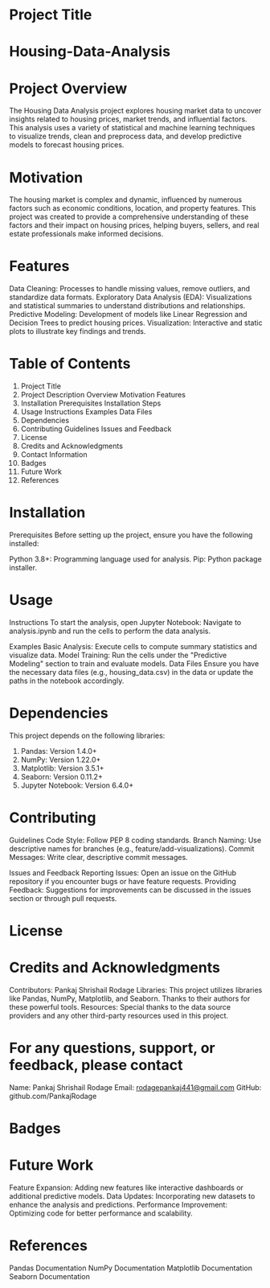 # Project Title
# Housing-Data-Analysis

# Project Overview
The Housing Data Analysis project explores housing market data to uncover insights related to housing prices, market trends, and influential factors.
This analysis uses a variety of statistical and machine learning techniques to visualize trends, clean and preprocess data, and develop predictive models to forecast housing prices.

# Motivation
The housing market is complex and dynamic, influenced by numerous factors such as economic conditions, location, and property features. This project was created to provide a comprehensive understanding of these factors and their impact on housing prices, helping buyers, sellers, and real estate professionals make informed decisions.

# Features
Data Cleaning: Processes to handle missing values, remove outliers, and standardize data formats.
Exploratory Data Analysis (EDA): Visualizations and statistical summaries to understand distributions and relationships.
Predictive Modeling: Development of models like Linear Regression and Decision Trees to predict housing prices.
Visualization: Interactive and static plots to illustrate key findings and trends.

# Table of Contents
1. Project Title
2. Project Description
     Overview
     Motivation
     Features
3. Installation
     Prerequisites
     Installation Steps
4. Usage
   Instructions
   Examples
   Data Files
5. Dependencies
6. Contributing
    Guidelines
   Issues and Feedback
7. License
8. Credits and Acknowledgments
9. Contact Information
10. Badges
11. Future Work
12. References

# Installation
Prerequisites
Before setting up the project, ensure you have the following installed:

Python 3.8+: Programming language used for analysis.
Pip: Python package installer.
   
# Usage
Instructions
To start the analysis, open Jupyter Notebook:
Navigate to analysis.ipynb and run the cells to perform the data analysis.

Examples
Basic Analysis: Execute cells to compute summary statistics and visualize data.
Model Training: Run the cells under the "Predictive Modeling" section to train and evaluate models.
Data Files
Ensure you have the necessary data files (e.g., housing_data.csv) in the data or update the paths in the notebook accordingly.

# Dependencies 
This project depends on the following libraries:

1. Pandas: Version 1.4.0+
2. NumPy: Version 1.22.0+
3. Matplotlib: Version 3.5.1+
4. Seaborn: Version 0.11.2+
5. Jupyter Notebook: Version 6.4.0+

# Contributing
Guidelines
Code Style: Follow PEP 8 coding standards.
Branch Naming: Use descriptive names for branches (e.g., feature/add-visualizations).
Commit Messages: Write clear, descriptive commit messages.

Issues and Feedback
Reporting Issues: Open an issue on the GitHub repository if you encounter bugs or have feature requests.
Providing Feedback: Suggestions for improvements can be discussed in the issues section or through pull requests.

# License 

# Credits and Acknowledgments
Contributors: Pankaj Shrishail Rodage
Libraries: This project utilizes libraries like Pandas, NumPy, Matplotlib, and Seaborn. Thanks to their authors for these powerful tools.
Resources: Special thanks to the data source providers and any other third-party resources used in this project.

# For any questions, support, or feedback, please contact

Name: Pankaj Shrishail Rodage
Email: rodagepankaj441@gmail.com
GitHub: github.com/PankajRodage

# Badges

# Future Work
Feature Expansion: Adding new features like interactive dashboards or additional predictive models.
Data Updates: Incorporating new datasets to enhance the analysis and predictions.
Performance Improvement: Optimizing code for better performance and scalability.

# References
Pandas Documentation
NumPy Documentation
Matplotlib Documentation
Seaborn Documentation

